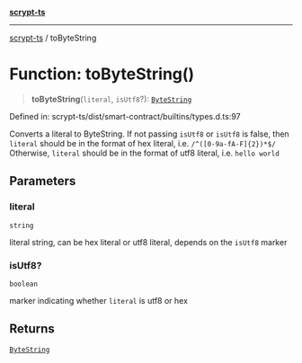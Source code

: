 [**scrypt-ts**](../README.md)

***

[scrypt-ts](../globals.md) / toByteString

# Function: toByteString()

> **toByteString**(`literal`, `isUtf8`?): [`ByteString`](../type-aliases/ByteString.md)

Defined in: scrypt-ts/dist/smart-contract/builtins/types.d.ts:97

Converts a literal to ByteString.
If not passing `isUtf8` or `isUtf8` is false, then `literal` should be in the format of hex literal, i.e. `/^([0-9a-fA-F]{2})*$/`
Otherwise, `literal` should be in the format of utf8 literal, i.e. `hello world`

## Parameters

### literal

`string`

literal string, can be hex literal or utf8 literal, depends on the `isUtf8` marker

### isUtf8?

`boolean`

marker indicating whether `literal` is utf8 or hex

## Returns

[`ByteString`](../type-aliases/ByteString.md)
